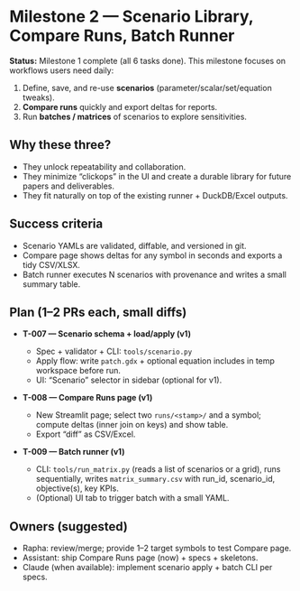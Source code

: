 # Milestone 2 — Scenario Library, Compare Runs, Batch Runner

**Status:** Milestone 1 complete (all 6 tasks done). This milestone focuses on workflows users need daily:
1) Define, save, and re-use **scenarios** (parameter/scalar/set/equation tweaks).
2) **Compare runs** quickly and export deltas for reports.
3) Run **batches / matrices** of scenarios to explore sensitivities.

## Why these three?
- They unlock repeatability and collaboration.
- They minimize “clickops” in the UI and create a durable library for future papers and deliverables.
- They fit naturally on top of the existing runner + DuckDB/Excel outputs.

## Success criteria
- Scenario YAMLs are validated, diffable, and versioned in git.
- Compare page shows deltas for any symbol in seconds and exports a tidy CSV/XLSX.
- Batch runner executes N scenarios with provenance and writes a small summary table.

## Plan (1–2 PRs each, small diffs)
- **T-007 — Scenario schema + load/apply (v1)**  
  - Spec + validator + CLI: `tools/scenario.py`  
  - Apply flow: write `patch.gdx` + optional equation includes in temp workspace before run.
  - UI: “Scenario” selector in sidebar (optional for v1).

- **T-008 — Compare Runs page (v1)**  
  - New Streamlit page; select two `runs/<stamp>/` and a symbol; compute deltas (inner join on keys) and show table.
  - Export “diff” as CSV/Excel.

- **T-009 — Batch runner (v1)**  
  - CLI: `tools/run_matrix.py` (reads a list of scenarios or a grid), runs sequentially, writes `matrix_summary.csv` with run_id, scenario_id, objective(s), key KPIs.
  - (Optional) UI tab to trigger batch with a small YAML.

## Owners (suggested)
- Rapha: review/merge; provide 1–2 target symbols to test Compare page.
- Assistant: ship Compare Runs page (now) + specs + skeletons.
- Claude (when available): implement scenario apply + batch CLI per specs.
